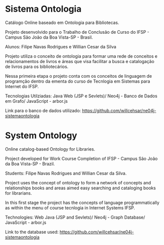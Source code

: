 Sistema Ontologia
================

Catálogo Online baseado em Ontologia para Bibliotecas.

Projeto desenvolvido para o Trabalho de Conclusão de Curso do IFSP - Campus São João da Boa Vista-SP - Brasil.

Alunos: Filipe Navas Rodrigues e Willian Cesar da Silva

Projeto utiliza o conceito de ontologia para formar uma rede de conceitos e relacionamentos de livros e áreas que visa 
facilitar a busca e catalogação de livros para os bibliotecários.

Nessa primeira etapa o projeto conta com os conceitos de linguagem de programção dentro da ementa do curso de Tecnlogia em
Sistemas para Internet do IFSP.

Tecnologias Utilziadas: Java Web (JSP e Sevlets)/
                       Neo4j - Banco de Dados em Grafo/
                       JavaScript - arbor.js

Link para o banco de dados utilizado: https://github.com/willcehsar/ne04j-sistemaontologia                       
                       
                       
                       
System Ontology
================

Online catalog-based Ontology for Libraries.

Project developed for Work Course Completion of IFSP - Campus São João da Boa Vista-SP - Brazil.

Students: Filipe Navas Rodrigues and Willian Cesar da Silva.

Project uses the concept of ontology to form a network of concepts and relationships books and areas aimed
easy searching and cataloging books for librarians.

In this first stage the project has the concepts of language programmatically as within the menu of course tecnlogia in
Internet Systems IFSP.

Technologies: Web Java (JSP and Sevlets)/
              Neo4j - Graph Database/
              JavaScript - arbor.js                
              
Link to the database used: https://github.com/willcehsar/ne04j-sistemaontologia 

